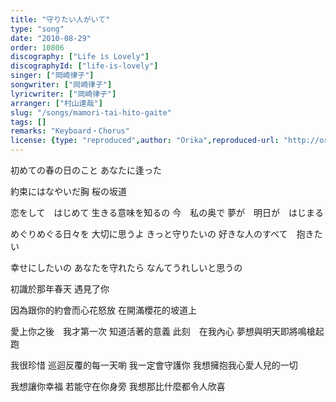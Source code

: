```yaml
---
title: "守りたい人がいて"
type: "song"
date: "2010-08-29"
order: 10806
discography: ["Life is Lovely"]
discographyId: ["life-is-lovely"]
singer: ["岡崎律子"]
songwriter: ["岡崎律子"]
lyricwriter: ["岡崎律子"]
arranger: ["村山達哉"]
slug: "/songs/mamori-tai-hito-gaite"
tags: []
remarks: "Keyboard・Chorus"
license: {type: "reproduced",author: "Orika",reproduced-url: "http://orikamushi.myweb.hinet.net/",reproduced-website: "織歌蟲網站"}
---
```


初めての春の日のこと 
あなたに逢った 

約束にはなやいだ胸 
桜の坂道 

恋をして　はじめて 
生きる意味を知るの 
今　私の奥で 
夢が　明日が　はじまる 

めぐりめぐる日々を 
大切に思うよ 
きっと守りたいの 
好きな人のすべて　抱きたい 

幸せにしたいの 
あなたを守れたら 
なんてうれしいと思うの

<!-- 翻译 -->

初識於那年春天
遇見了你

因為跟你的約會而心花怒放
在開滿櫻花的坡道上

愛上你之後　我才第一次
知道活著的意義
此刻　在我內心
夢想與明天即將鳴槍起跑

我很珍惜
巡迴反覆的每一天喲
我一定會守護你
我想擁抱我心愛人兒的一切

我想讓你幸福
若能守在你身旁
我想那比什麼都令人欣喜
